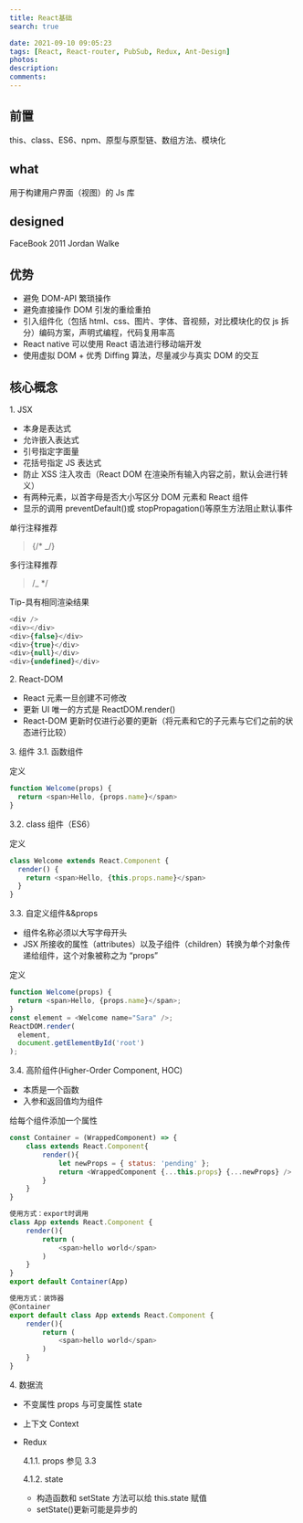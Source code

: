 ```yaml
---
title: React基础
search: true

date: 2021-09-10 09:05:23
tags: [React, React-router, PubSub, Redux, Ant-Design]
photos:
description:
comments:
---
```


## 前置
this、class、ES6、npm、原型与原型链、数组方法、模块化

## what

用于构建用户界面（视图）的 Js 库

## designed

FaceBook 2011 Jordan Walke

## 优势

-   避免 DOM-API 繁琐操作
-   避免直接操作 DOM 引发的重绘重拍
-   引入组件化（包括 html、css、图片、字体、音视频，对比模块化的仅 js 拆分）编码方案，声明式编程，代码复用率高
-   React native 可以使用 React 语法进行移动端开发
-   使用虚拟 DOM + 优秀 Diffing 算法，尽量减少与真实 DOM 的交互

## 核心概念

1\. JSX

-   本身是表达式
-   允许嵌入表达式
-   引号指定字面量
-   花括号指定 JS 表达式
-   防止 XSS 注入攻击（React DOM 在渲染所有输入内容之前，默认会进行转义）
-   有两种元素，以首字母是否大小写区分 DOM 元素和 React 组件
-   显示的调用 preventDefault()或 stopPropagation()等原生方法阻止默认事件

单行注释推荐

> {/\* \_/}

多行注释推荐

> /\_ \*/

Tip-具有相同渲染结果
```javascript
<div />
<div></div>
<div>{false}</div>
<div>{true}</div>
<div>{null}</div>
<div>{undefined}</div>
```


2\. React-DOM

-   React 元素一旦创建不可修改
-   更新 UI 唯一的方式是 ReactDOM.render()
-   React-DOM 更新时仅进行必要的更新（将元素和它的子元素与它们之前的状态进行比较）

3\. 组件
3.1\. 函数组件

定义
```javascript
function Welcome(props) {
  return <span>Hello, {props.name}</span>
}
```

3.2\. class 组件（ES6）

定义
```javascript
class Welcome extends React.Component {
  render() {
    return <span>Hello, {this.props.name}</span>
  }
}
```

3.3\. 自定义组件&&props

-   组件名称必须以大写字母开头
-   JSX 所接收的属性（attributes）以及子组件（children）转换为单个对象传递给组件，这个对象被称之为 “props”

定义
```javascript
function Welcome(props) {
  return <span>Hello, {props.name}</span>;
}
const element = <Welcome name="Sara" />;
ReactDOM.render(
  element,
  document.getElementById('root')
);
```

3.4\. 高阶组件(Higher-Order Component, HOC)

-   本质是一个函数
-   入参和返回值均为组件

给每个组件添加一个属性
```javascript
const Container = (WrappedComponent) => {
    class extends React.Component{
        render(){
            let newProps = { status: 'pending' };
            return <WrappedComponent {...this.props} {...newProps} />
        }
    }
} 

使用方式：export时调用
class App extends React.Component {
    render(){
        return (
            <span>hello world</span>
        )
    }
}
export default Container(App)

使用方式：装饰器
@Container
export default class App extends React.Component {
    render(){
        return (
            <span>hello world</span>
        )
    }
}
```

4\. 数据流

-   不变属性 props 与可变属性 state
-   上下文 Context
-   Redux

    4.1.1\. props
    参见 3.3

    4.1.2\. state

    -   构造函数和 setState 方法可以给 this.state 赋值
    -   setState()更新可能是异步的